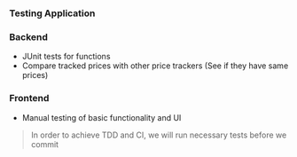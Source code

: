 ### Testing Application
  ### Backend
   * JUnit tests for functions
   * Compare tracked prices with other price trackers (See if they have same prices)
  ### Frontend
   * Manual testing of basic functionality and UI
  
  > In order to achieve TDD and CI, we will run necessary tests before we commit
